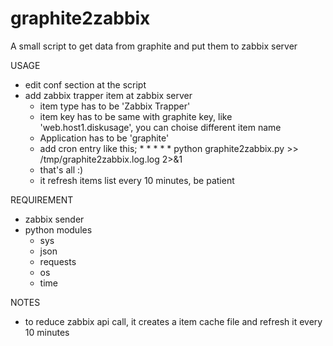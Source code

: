 graphite2zabbix
===============

A small script to get data from graphite and put them to zabbix server 

USAGE
- edit conf section at the script
- add zabbix trapper item at zabbix server
	- item type has to be 'Zabbix Trapper'
	- item key has to be same with graphite key, like 'web.host1.diskusage', you can choise different item name
	- Application has to be 'graphite'
	- add cron entry like this; * * * * * python graphite2zabbix.py  >> /tmp/graphite2zabbix.log.log 2>&1 
	- that's all :)
	- it refresh items list every 10 minutes, be patient

REQUIREMENT
- zabbix sender
- python modules
	- sys
	- json
	- requests
	- os
	- time

NOTES
- to reduce zabbix api call, it creates a item cache file and refresh it every 10 minutes
